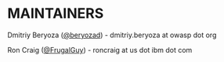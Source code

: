 # MAINTAINERS

Dmitriy Beryoza ([@beryozad](https://github.com/beryozad)) - dmitriy.beryoza at owasp dot org 

Ron Craig ([@FrugalGuy](https://github.com/FrugalGuy)) - roncraig at us dot ibm dot com
